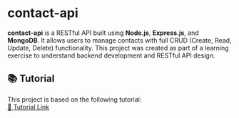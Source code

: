 # contact-api

**contact-api** is a RESTful API built using **Node.js**, **Express.js**, and **MongoDB**. It allows users to manage contacts with full CRUD (Create, Read, Update, Delete) functionality. This project was created as part of a learning exercise to understand backend development and RESTful API design.

## 📚 Tutorial

This project is based on the following tutorial:  
[🔗 Tutorial Link](https://youtu.be/H9M02of22z4)
